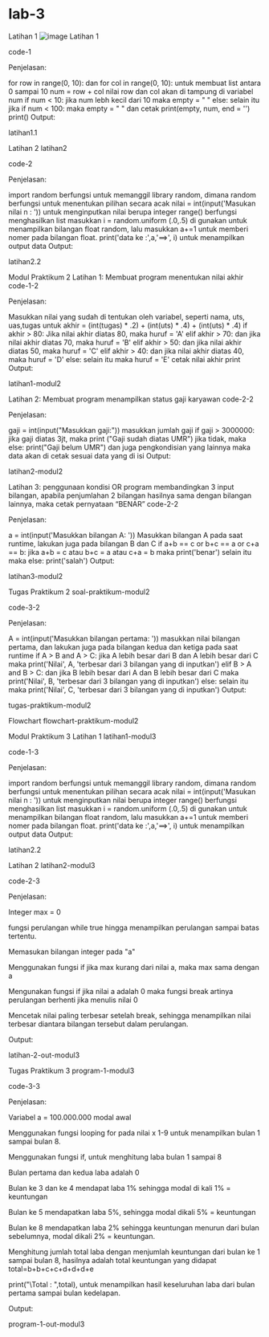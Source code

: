 # lab-3     
Latihan 1
![image](https://user-images.githubusercontent.com/73042485/98520323-75b96f80-22a4-11eb-896b-7c6ce1e10d1d.png)
Latihan 1

code-1

Penjelasan:

for row in range(0, 10): dan for col in range(0, 10): untuk membuat list antara 0 sampai 10
num = row + col nilai row dan col akan di tampung di variabel num
if num < 10: jika num lebh kecil dari 10 maka empty = " "
else: selain itu jika if num < 100: maka empty = " "
dan cetak print(empty, num, end = '') print()
Output:

latihan1.1

Latihan 2
latihan2

code-2

Penjelasan:

import random berfungsi untuk memanggil library random, dimana random berfungsi untuk menentukan pilihan secara acak
nilai = int(input('Masukan nilai n : ')) untuk menginputkan nilai berupa integer
range() berfungsi menghasilkan list
masukkan i = random.uniform (.0,.5) di gunakan untuk menampilkan bilangan float random, lalu masukkan a+=1 untuk memberi nomer pada bilangan float.
print('data ke :',a,'==>', i) untuk menampilkan output data
Output:

latihan2.2

Modul Praktikum 2
Latihan 1: Membuat program menentukan nilai akhir
code-1-2

Penjelasan:

Masukkan nilai yang sudah di tentukan oleh variabel, seperti nama, uts, uas,tugas
untuk akhir = (int(tugas) * .2) + (int(uts) * .4) + (int(uts) * .4)
if akhir > 80: Jika nilai akhir diatas 80, maka huruf = 'A'
elif akhir > 70: dan jika nilai akhir diatas 70, maka huruf = 'B'
elif akhir > 50: dan jika nilai akhir diatas 50, maka huruf = 'C'
elif akhir > 40: dan jika nilai akhir diatas 40, maka huruf = 'D'
else: selain itu maka huruf = 'E'
cetak nilai akhir print
Output:

latihan1-modul2

Latihan 2: Membuat program menampilkan status gaji karyawan
code-2-2

Penjelasan:

gaji = int(input("Masukkan gaji:")) masukkan jumlah gaji
if gaji > 3000000: jika gaji diatas 3jt, maka print ("Gaji sudah diatas UMR") jika tidak, maka else: print("Gaji belum UMR") dan juga pengkondisian yang lainnya
maka data akan di cetak sesuai data yang di isi
Output:

latihan2-modul2

Latihan 3: penggunaan kondisi OR program membandingkan 3 input bilangan, apabila penjumlahan 2 bilangan hasilnya sama dengan bilangan lainnya, maka cetak pernyataan “BENAR”
code-2-2

Penjelasan:

a = int(input('Masukkan bilangan A: ')) Masukkan bilangan A pada saat runtime, lakukan juga pada bilangan B dan C
if a+b == c or b+c == a or c+a == b: jika a+b = c atau b+c = a atau c+a = b maka print('benar')
selain itu maka else: print('salah')
Output:

latihan3-modul2

Tugas Praktikum 2
soal-praktikum-modul2

code-3-2

Penjelasan:

A = int(input('Masukkan bilangan pertama: ')) masukkan nilai bilangan pertama, dan lakukan juga pada bilangan kedua dan ketiga pada saat runtime
if A > B and A > C: jika A lebih besar dari B dan A lebih besar dari C maka print('Nilai', A, 'terbesar dari 3 bilangan yang di inputkan')
elif B > A and B > C: dan jika B lebih besar dari A dan B lebih besar dari C maka print('Nilai', B, 'terbesar dari 3 bilangan yang di inputkan')
else: selain itu maka print('Nilai', C, 'terbesar dari 3 bilangan yang di inputkan')
Output:

tugas-praktikum-modul2

Flowchart flowchart-praktikum-modul2

Modul Praktikum 3
Latihan 1
latihan1-modul3

code-1-3

Penjelasan:

import random berfungsi untuk memanggil library random, dimana random berfungsi untuk menentukan pilihan secara acak
nilai = int(input('Masukan nilai n : ')) untuk menginputkan nilai berupa integer
range() berfungsi menghasilkan list
masukkan i = random.uniform (.0,.5) di gunakan untuk menampilkan bilangan float random, lalu masukkan a+=1 untuk memberi nomer pada bilangan float.
print('data ke :',a,'==>', i) untuk menampilkan output data
Output:

latihan2.2

Latihan 2
latihan2-modul3

code-2-3

Penjelasan:

Integer max = 0

fungsi perulangan while true hingga menampilkan perulangan sampai batas tertentu.

Memasukan bilangan integer pada "a"

Menggunakan fungsi if jika max kurang dari nilai a, maka max sama dengan a

Mengunakan fungsi if jika nilai a adalah 0 maka fungsi break artinya perulangan berhenti jika menulis nilai 0

Mencetak nilai paling terbesar setelah break, sehingga menampilkan nilai terbesar diantara bilangan tersebut dalam perulangan.

Output:

latihan-2-out-modul3

Tugas Praktikum 3
program-1-modul3

code-3-3

Penjelasan:

Variabel a = 100.000.000 modal awal

Menggunakan fungsi looping for pada nilai x 1-9 untuk menampilkan bulan 1 sampai bulan 8.

Menggunakan fungsi if, untuk menghitung laba bulan 1 sampai 8

Bulan pertama dan kedua laba adalah 0

Bulan ke 3 dan ke 4 mendapat laba 1% sehingga modal di kali 1% = keuntungan

Bulan ke 5 mendapatkan laba 5%, sehingga modal dikali 5% = keuntungan

Bulan ke 8 mendapatkan laba 2% sehingga keuntungan menurun dari bulan sebelumnya, modal dikali 2% = keuntungan.

Menghitung jumlah total laba dengan menjumlah keuntungan dari bulan ke 1 sampai bulan 8, hasilnya adalah total keuntungan yang didapat total=b+b+c+c+d+d+d+e

print("\Total : ",total), untuk menampilkan hasil keseluruhan laba dari bulan pertama sampai bulan kedelapan.

Output:

program-1-out-modul3
